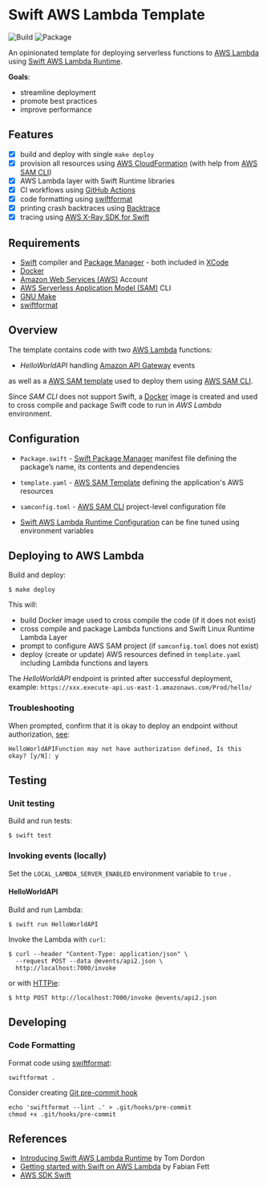 # Swift AWS Lambda Template

![Build](https://github.com/pokryfka/swift-aws-lambda-template/workflows/Build/badge.svg)
![Package](https://github.com/pokryfka/swift-aws-lambda-template/workflows/Package/badge.svg)

An opinionated template for deploying serverless functions to [AWS Lambda](https://aws.amazon.com/lambda/) using [Swift AWS Lambda Runtime](https://github.com/swift-server/swift-aws-lambda-runtime/).

**Goals**:

- streamline deployment
- promote best practices
- improve performance

## Features

- [x] build and deploy with single `make deploy`
- [x] provision all resources using [AWS Cloud​Formation](https://aws.amazon.com/cloudformation/) (with help from [AWS SAM CLI](https://github.com/awslabs/serverless-application-model))
- [x] AWS Lambda layer with Swift Runtime libraries
- [x] CI workflows using [GitHub Actions](https://github.com/features/actions)
- [x] code formatting using [swiftformat](https://github.com/nicklockwood/SwiftFormat)
- [x] printing crash backtraces using [Backtrace](https://github.com/swift-server/swift-backtrace)
- [x] tracing using [AWS X-Ray SDK for Swift](https://github.com/pokryfka/aws-xray-sdk-swift)

## Requirements

- [Swift](https://swift.org) compiler and [Package Manager](https://swift.org/package-manager/) - both included in [XCode](https://developer.apple.com/xcode/)
- [Docker](https://docs.docker.com/docker-for-mac/install/)
- [Amazon Web Services (AWS)](https://aws.amazon.com) Account
- [AWS Serverless Application Model (SAM)](https://github.com/awslabs/serverless-application-model) CLI
- [GNU Make](https://www.gnu.org/software/make/)
- [swiftformat](https://github.com/nicklockwood/SwiftFormat)

## Overview

The template contains code with two [AWS Lambda](https://aws.amazon.com/lambda/) functions:

- *HelloWorldAPI* handling [Amazon API Gateway](https://aws.amazon.com/api-gateway/) events

as well as a [AWS SAM template](https://docs.aws.amazon.com/serverless-application-model/latest/developerguide/sam-specification.html) used to deploy them using [AWS SAM CLI](https://docs.aws.amazon.com/serverless-application-model/latest/developerguide/serverless-sam-cli-command-reference.html).

Since *SAM CLI* does not support Swift, a [Docker](https://docs.docker.com/docker-for-mac/install/) image is created and used to cross compile and package Swift code to run in *AWS Lambda* environment.

## Configuration

- `Package.swift` - [Swift Package Manager](https://swift.org/package-manager/) manifest file defining the package’s name, its contents and dependencies

- `template.yaml` - [AWS SAM Template](https://docs.aws.amazon.com/serverless-application-model/latest/developerguide/sam-specification.html) defining the application's AWS resources

- `samconfig.toml` - [AWS SAM CLI](https://docs.aws.amazon.com/serverless-application-model/latest/developerguide/serverless-sam-cli-config.html) project-level configuration file

- [Swift AWS Lambda Runtime Configuration](https://github.com/swift-server/swift-aws-lambda-runtime) can be fine tuned using environment variables

## Deploying to AWS Lambda

Build and deploy:

```
$ make deploy
```

This will:

- build Docker image used to cross compile the code (if it does not exist)
- cross compile and package Lambda functions and Swift Linux Runtime Lambda Layer
- prompt to configure AWS SAM project (if `samconfig.toml` does not exist)
- deploy (create or update) AWS resources defined in `template.yaml` including Lambda functions and layers 

The *HelloWorldAPI* endpoint is printed after successful deployment, example: `https://xxx.execute-api.us-east-1.amazonaws.com/Prod/hello/` 

### Troubleshooting

When prompted, confirm that it is okay to deploy an endpoint without authorization, [see](https://docs.aws.amazon.com/serverless-application-model/latest/developerguide/serverless-deploying.html):

```
HelloWorldAPIFunction may not have authorization defined, Is this okay? [y/N]: y
```

## Testing

### Unit testing

Build and run tests:

```
$ swift test
```

### Invoking events (locally)

Set the `LOCAL_LAMBDA_SERVER_ENABLED` environment variable to `true` .

#### HelloWorldAPI

Build and run Lambda:

```
$ swift run HelloWorldAPI
```

Invoke the Lambda with `curl`:

```
$ curl --header "Content-Type: application/json" \
  --request POST --data @events/api2.json \
  http://localhost:7000/invoke
```

or with [HTTPie](https://httpie.org):

```
$ http POST http://localhost:7000/invoke @events/api2.json
```

## Developing

### Code Formatting

Format code using [swiftformat](https://github.com/nicklockwood/SwiftFormat):

```
swiftformat .
```

Consider creating [Git pre-commit hook](https://github.com/nicklockwood/SwiftFormat#git-pre-commit-hook)

```
echo 'swiftformat --lint .' > .git/hooks/pre-commit
chmod +x .git/hooks/pre-commit
```

## References

- [Introducing Swift AWS Lambda Runtime](https://swift.org/blog/aws-lambda-runtime) by Tom Dordon
- [Getting started with Swift on AWS Lambda](https://fabianfett.de/getting-started-with-swift-aws-lambda-runtime) by Fabian Fett
- [AWS SDK Swift](https://github.com/swift-aws/aws-sdk-swift)
